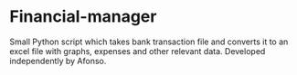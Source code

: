 # Financial-manager
Small Python script which takes bank transaction file and converts it to an excel file with graphs, expenses and other relevant data. 
Developed independently by Afonso.

